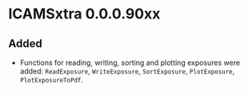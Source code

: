 # ICAMSxtra 0.0.0.90xx
## Added
* Functions for reading, writing, sorting and plotting exposures were added: `ReadExposure`, `WriteExposure`, `SortExposure`, `PlotExposure`, `PlotExposureToPdf`.
